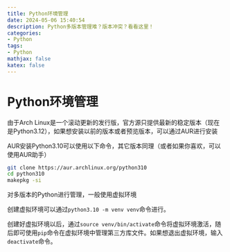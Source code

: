 ```yaml
---
title: Python环境管理
date: 2024-05-06 15:40:54
description: Python多版本管理难？版本冲突？看看这里！
categories:
- Python
tags:
- Python
mathjax: false
katex: false
---
```


# Python环境管理

由于Arch Linux是一个滚动更新的发行版，官方源只提供最新的稳定版本（现在是Python3.12），如果想安装以前的版本或者预览版本，可以通过AUR进行安装

AUR安装Python3.10可以使用以下命令，其它版本同理（或者如果你喜欢，可以使用AUR助手）

```sh
git clone https://aur.archlinux.org/python310
cd python310
makepkg -si
```

对多版本的Python进行管理，一般使用虚拟环境

创建虚拟环境可以通过`python3.10 -m venv venv`命令进行。

创建好虚拟环境以后，通过`source venv/bin/activate`命令将虚拟环境激活，随后即可使用`pip`命令在虚拟环境中管理第三方库文件。如果想退出虚拟环境，输入`deactivate`命令。

